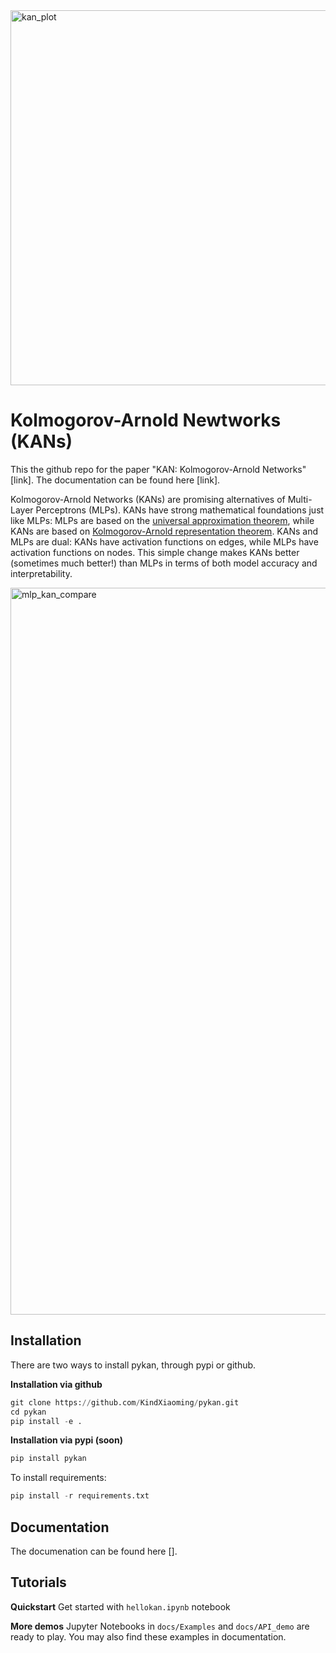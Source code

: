 <img width="600" alt="kan_plot" src="https://github.com/KindXiaoming/pykan/assets/23551623/a2d2d225-b4d2-4c1e-823e-bc45c7ea96f9">

# Kolmogorov-Arnold Newtworks (KANs)

This the github repo for the paper "KAN: Kolmogorov-Arnold Networks" [link]. The documentation can be found here [link].

Kolmogorov-Arnold Networks (KANs) are promising alternatives of Multi-Layer Perceptrons (MLPs). KANs have strong mathematical foundations just like MLPs: MLPs are based on the [universal approximation theorem](https://en.wikipedia.org/wiki/Universal_approximation_theorem), while KANs are based on [Kolmogorov-Arnold representation theorem](https://en.wikipedia.org/wiki/Kolmogorov%E2%80%93Arnold_representation_theorem). KANs and MLPs are dual: KANs have activation functions on edges, while MLPs have activation functions on nodes. This simple change makes KANs better (sometimes much better!) than MLPs in terms of both model accuracy and interpretability. 

<img width="1163" alt="mlp_kan_compare" src="https://github.com/KindXiaoming/pykan/assets/23551623/695adc2d-0d0b-4e4b-bcff-db2c8070f841">

## Installation
There are two ways to install pykan, through pypi or github.

**Installation via github**

```python
git clone https://github.com/KindXiaoming/pykan.git
cd pykan
pip install -e .
```

**Installation via pypi (soon)**

```python
pip install pykan
```


To install requirements:
```python
pip install -r requirements.txt
```

## Documentation
The documenation can be found here [].

## Tutorials

**Quickstart**
Get started with ``hellokan.ipynb`` notebook

**More demos**
Jupyter Notebooks in ``docs/Examples`` and ``docs/API_demo`` are ready to play. You may also find these examples in documentation.


